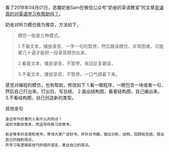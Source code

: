 
看了2018年04月01日，恶魔奶爸Sam在微信公众号“奶爸的英语教室”的文章[背诵真的对英语学习有帮助吗？](http://mp.weixin.qq.com/s/S2gAX7c53PwitwRJohb0Pw)。

奶爸对听力模仿极为推崇，方法如下，

>模仿一般是三种模式。
>
>1.不看文本，播放录音，一字一句的暂停，然后跟读模仿，非常困难，可能要几十遍才能把一段录音模仿出来，
>
>2.看着文本，播放录音，不暂停，来回反复跟读，
>
>3.不看文本，播放录音，不暂停，一口气顺着下来。

感觉对编程的模仿，也有帮助，修改如下
1.看一眼程序，一眼包含一块或者一句，然后自己打出来。打出后，写总结。
2.画出结构图，看着结构图，自己编出来。
3.不看结构图，自己创造新的类型。

其他金句

```
身边写作厉害的人有什么共同点？
读的书都非常多，而且写作练习非常多。

```

```
有足够多的资源和老师，带领大家广读好书，并针对书籍，做出分析，结构，回顾和总结，提出自己的独到观点，
并学习有逻辑有技巧的组织语言，表达自己的观点。
```
